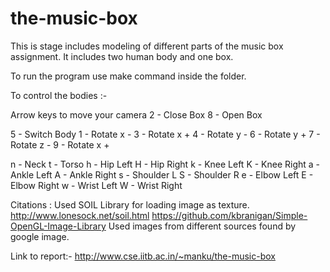the-music-box
=============
This is stage includes modeling of different parts of the music box assignment.
It includes two human body and one box.

To run the program use make command inside the folder.

To control the bodies :-

Arrow keys to move your camera
2 - Close Box		8 - Open Box

5 - Switch Body
1 - Rotate x -		3 - Rotate x +
4 - Rotate y -		6 - Rotate y +
7 - Rotate z -		9 - Rotate x +

n - Neck
t - Torso
h - Hip Left		H - Hip Right
k - Knee Left		K - Knee Right
a - Ankle Left		A - Ankle Right
s - Shoulder L		S - Shoulder R
e - Elbow Left		E - Elbow Right
w - Wrist Left		W - Wrist Right


Citations :
Used SOIL Library for loading image as texture.
	http://www.lonesock.net/soil.html
	https://github.com/kbranigan/Simple-OpenGL-Image-Library
Used images from different sources found by google image.


Link to report:-
http://www.cse.iitb.ac.in/~manku/the-music-box